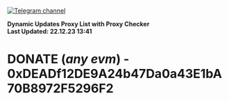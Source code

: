 [![Telegram channel](https://img.shields.io/endpoint?url=https://runkit.io/damiankrawczyk/telegram-badge/branches/master?url=https://t.me/n4z4v0d)](https://t.me/n4z4v0d) 

**Dynamic Updates Proxy List with Proxy Checker**  
**Last Updated: 22.12.23 13:41**

# DONATE (_any evm_) - 0xDEADf12DE9A24b47Da0a43E1bA70B8972F5296F2
